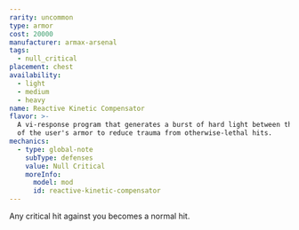 ```yaml
---
rarity: uncommon
type: armor
cost: 20000
manufacturer: armax-arsenal
tags:
  - null_critical
placement: chest
availability:
  - light
  - medium
  - heavy
name: Reactive Kinetic Compensator
flavor: >-
  A vi-response program that generates a burst of hard light between the layers
  of the user's armor to reduce trauma from otherwise-lethal hits.
mechanics:
  - type: global-note
    subType: defenses
    value: Null Critical
    moreInfo:
      model: mod
      id: reactive-kinetic-compensator
---
```

Any critical hit against you becomes a normal hit.
